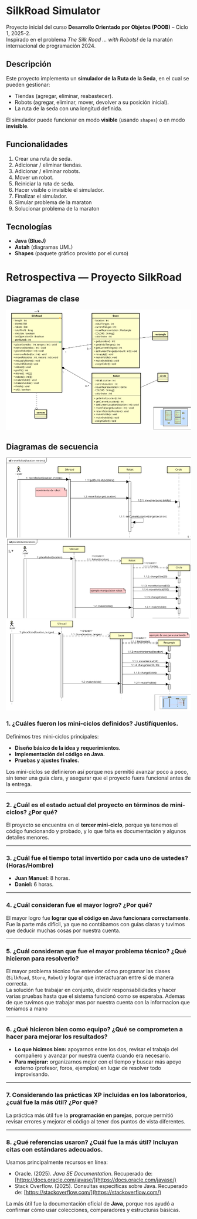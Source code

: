 # SilkRoad Simulator

Proyecto inicial del curso **Desarrollo Orientado por Objetos (POOB)** – Ciclo 1, 2025-2.  
Inspirado en el problema *The Silk Road … with Robots!* de la maratón internacional de programación 2024.

## Descripción
Este proyecto implementa un **simulador de la Ruta de la Seda**, en el cual se pueden gestionar:
- Tiendas (agregar, eliminar, reabastecer).
- Robots (agregar, eliminar, mover, devolver a su posición inicial).
- La ruta de la seda con una longitud definida.

El simulador puede funcionar en modo **visible** (usando `shapes`) o en modo **invisible**.

## Funcionalidades
1. Crear una ruta de seda.
2. Adicionar / eliminar tiendas.
3. Adicionar / eliminar robots.
4. Mover un robot.
5. Reiniciar la ruta de seda.
6. Hacer visible o invisible el simulador.
7. Finalizar el simulador.
8. Simular problema de la maraton
9. Solucionar problema de la maraton

## Tecnologías
- **Java (BlueJ)**  
- **Astah** (diagramas UML)  
- **Shapes** (paquete gráfico provisto por el curso)
# Retrospectiva — Proyecto SilkRoad

## Diagramas de clase
![Captura de pantalla](imagenes/Captura%20de%20pantalla_2025-09-11_18-00-24.png)

## Diagramas de secuencia
![Captura de pantalla 2](imagenes/Captura%20de%20pantalla_2025-09-11_18-00-47.png)
![Captura de pantalla 3](imagenes/Captura%20de%20pantalla_2025-09-11_18-01-05.png)
![Captura de pantalla 4](imagenes/Captura%20de%20pantalla_2025-09-11_18-02-07.png)

### 1. ¿Cuáles fueron los mini-ciclos definidos? Justifíquenlos.  
Definimos tres mini-ciclos principales:  
- **Diseño básico de la idea y requerimientos.**  
- **Implementación del código en Java.**  
- **Pruebas y ajustes finales.**  

Los mini-ciclos se definieron así porque nos permitió avanzar poco a poco, sin tener una guía clara, y asegurar que el proyecto fuera funcional antes de la entrega.

---

### 2. ¿Cuál es el estado actual del proyecto en términos de mini-ciclos? ¿Por qué?  
El proyecto se encuentra en el **tercer mini-ciclo**, porque ya tenemos el código funcionando y probado, y lo que falta es documentación y algunos detalles menores.

---

### 3. ¿Cuál fue el tiempo total invertido por cada uno de ustedes? (Horas/Hombre)  
- **Juan Manuel:** 8 horas.  
- **Daniel:** 6 horas.  

---

### 4. ¿Cuál consideran fue el mayor logro? ¿Por qué?  
El mayor logro fue **lograr que el código en Java funcionara correctamente**. Fue la parte más difícil, ya que no contábamos con guías claras y tuvimos que deducir muchas cosas por nuestra cuenta.

---

### 5. ¿Cuál consideran que fue el mayor problema técnico? ¿Qué hicieron para resolverlo?  

El mayor problema técnico fue entender cómo programar las clases (`SilkRoad`, `Store`, `Robot`) y lograr que interactuaran entre sí de manera correcta.  
La solución fue trabajar en conjunto, dividir responsabilidades y hacer varias pruebas hasta que el sistema funcionó como se esperaba.
Ademas de que tuvimos que trabajar mas por nuestra cuenta con la informacion que teniamos a mano

---

### 6. ¿Qué hicieron bien como equipo? ¿Qué se comprometen a hacer para mejorar los resultados?  
- **Lo que hicimos bien:** apoyarnos entre los dos, revisar el trabajo del compañero y avanzar por nuestra cuenta cuando era necesario.  
- **Para mejorar:** organizarnos mejor con el tiempo y buscar más apoyo externo (profesor, foros, ejemplos) en lugar de resolver todo improvisando.

---

### 7. Considerando las prácticas XP incluidas en los laboratorios, ¿cuál fue la más útil? ¿Por qué?  
La práctica más útil fue la **programación en parejas**, porque permitió revisar errores y mejorar el código al tener dos puntos de vista diferentes.

---

### 8. ¿Qué referencias usaron? ¿Cuál fue la más útil? Incluyan citas con estándares adecuados.  
Usamos principalmente recursos en línea:  
- Oracle. (2025). *Java SE Documentation*. Recuperado de: [https://docs.oracle.com/javase/](https://docs.oracle.com/javase/)  
- Stack Overflow. (2025). Consultas específicas sobre Java. Recuperado de: [https://stackoverflow.com/](https://stackoverflow.com/)  

La más útil fue la documentación oficial de **Java**, porque nos ayudó a confirmar cómo usar colecciones, comparadores y estructuras básicas.

